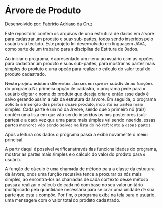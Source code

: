 # Árvore de Produto

Desenvolvido por: Fabricio Adriano da Cruz

Este repositório contém os arquivos de uma estrutura de dados em árvore para cadastrar um produto e suas sub-partes, todos sendo inseridos pelo usuário via teclado. Este projeto foi desenvolvido em linguagem JAVA, como parte de um trabalho para a disciplina de Estrtura de Dados.

Ao iniciar o programa, é apresentado um menu ao usuário com as opções para cadastrar um produto e suas sub-partes, para mostrar as partes mais simples do produto e uma opção para realizar o cálculo do valor total do produto cadastrado.

Neste projeto existem diferentes classes em que se subdivide as funções do programa.Na primeira opção de cadastro, o programa pede para o usuário digitar o nome do produto que deseja criar e então esse dado é salvo gerando assim a raiz da estrutura da árvore. Em seguida, o programa solicita a inserção das partes desse produto, indo até as partes mais simples. Cada parte é um nó da árvore, sendo que o primeiro nó (raiz) contém uma lista em que vão sendo inseridos os nós posteriores (sub-partes) e a cada vez que uma parte mais simples vai sendo inserida, essas partes menores vão sendo salvas na lista do nó referente a essas partes. 

Após a leitura dos dados o programa passa a exibir novamente o menu principal.

A partir daqui é possível verificar através das funcionalidades do programa, mostrar as partes mais simples e o cálculo do valor do produto para o usuário.

A função de cálculo é uma chamada de método para a classe da estrutura da árvore, onde uma função recursiva tende a procurar os nós mais simples, ao encontrá-los as chamadas de cada contexto desse método passa a realizar o cálculo de cada nó com base no seu valor unitário multiplicado pela quantidade necessária para se criar uma unidade de sua parte que esta a compõe. Por fim, o programa exibe na tela para o usuário, uma mensagem com o valor total do produto cadastrado.

